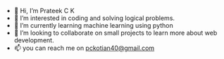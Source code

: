 - 👋 Hi, I’m Prateek C K
- 👀 I’m interested in coding and solving logical problems.
- 🌱 I’m currently learning machine learning using python
- 💞️ I’m looking to collaborate on small projects to learn more about web development.
- 📫 you can reach me on pckotian40@gmail.com

<!---
pkprathik/pkprathik is a ✨ special ✨ repository because its `README.md` (this file) appears on your GitHub profile.
You can click the Preview link to take a look at your changes.
--->
